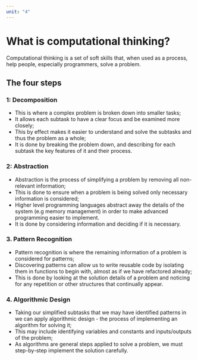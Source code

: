 ```yaml
---
unit: "4"
---
```

# What is computational thinking?
Computational thinking is a set of soft skills that, when used as a process, help people, especially programmers, solve a problem.
## The four steps
### 1: Decomposition
- This is where a complex problem is broken down into smaller tasks;
- It allows each subtask to have a clear focus and be examined more closely;
- This by effect makes it easier to understand and solve the subtasks and thus the problem as a whole;
- It is done by breaking the problem down, and describing for each subtask the key features of it and their process.
### 2: Abstraction
- Abstraction is the process of simplifying a problem by removing all non-relevant information;
- This is done to ensure when a problem is being solved only necessary information is considered;
- Higher level programming languages abstract away the details of the system (e.g memory management) in order to make advanced programming easier to implement.
- It is done by considering information and deciding if it is necessary.
### 3. Pattern Recognition
- Pattern recognition is where the remaining information of a problem is considered for patterns;
- Discovering patterns can allow us to write reusable code by isolating them in functions to begin with, almost as if we have refactored already;
- This is done by looking at the solution details of a problem and noticing for any repetition or other structures that continually appear.
### 4. Algorithmic Design
- Taking our simplified subtasks that we may have identified patterns in we can apply algorithmic design - the process of implementing an algorithm for solving it;
- This may include identifying variables and constants and inputs/outputs of the problem;
- As algorithms are general steps applied to solve a problem, we must step-by-step implement the solution carefully.
